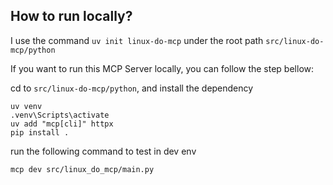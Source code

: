 ## How to run locally?

I use the command `uv init linux-do-mcp` under the root path `src/linux-do-mcp/python`

If you want to run this MCP Server locally, you can follow the step bellow:

cd to `src/linux-do-mcp/python`, and install the dependency

```
uv venv
.venv\Scripts\activate
uv add "mcp[cli]" httpx
pip install .
```

run the following command to test in dev env

```
mcp dev src/linux_do_mcp/main.py
```